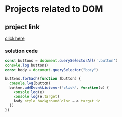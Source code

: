 # Projects related to DOM 

## project link
[click here](https://stackblitz.com/edit/dom-project-chaiaurcode?file=index.html)

### solution code

```javascript
const buttons = document.querySelectorAll('.button')
console.log(buttons)
const body = document.querySelector("body")

buttons.forEach(function (button) {
  console.log(button)
  button.addEventListener('click', function(e) {
    console.log(e)
    console.log(e.target)
    body.style.backgroundColor = e.target.id
  })
})
```